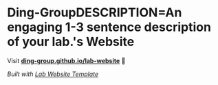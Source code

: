 
# Ding-GroupDESCRIPTION=An engaging 1-3 sentence description of your lab.'s Website

Visit **[ding-group.github.io/lab-website](https://ding-group.github.io/lab-website)** 🚀

_Built with [Lab Website Template](https://greene-lab.gitbook.io/lab-website-template-docs)_
